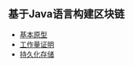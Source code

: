 ## 基于Java语言构建区块链

- [基本原型](https://wangwei.one/posts/df195d9.html)
- [工作量证明](https://wangwei.one/posts/7890ab7e.html)
- [持久化存储](https://wangwei.one/posts/35c768a3.html)